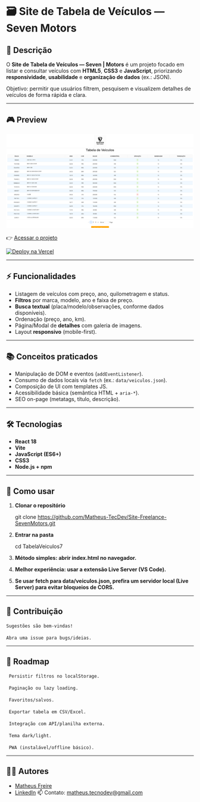 # 🗃️ Site de Tabela de Veículos — Seven Motors

## 📖 Descrição

O **Site de Tabela de Veículos — Seven | Motors** é um projeto focado em listar e consultar veículos com **HTML5**, **CSS3** e **JavaScript**, priorizando **responsividade**, **usabilidade** e **organização de dados** (ex.: JSON).

Objetivo: permitir que usuários filtrem, pesquisem e visualizem detalhes de veículos de forma rápida e clara.

---

## 🎮 Preview

![Preview](Images/Seven.png)

👉 [Acessar o projeto](https://site-freelance-seven-motors.vercel.app/)

[![Deploy na Vercel](https://vercel.com/button)](https://site-freelance-seven-motors.vercel.app/)

---

## ⚡ Funcionalidades

- Listagem de veículos com preço, ano, quilometragem e status.
- **Filtros** por marca, modelo, ano e faixa de preço.
- **Busca textual** (placa/modelo/observações, conforme dados disponíveis).
- Ordenação (preço, ano, km).
- Página/Modal de **detalhes** com galeria de imagens.
- Layout **responsivo** (mobile-first).

---

## 📚 Conceitos praticados

- Manipulação de DOM e eventos (`addEventListener`).
- Consumo de dados locais via `fetch` (ex.: `data/veiculos.json`).
- Composição de UI com templates JS.
- Acessibilidade básica (semântica HTML + `aria-*`).
- SEO on-page (metatags, título, descrição).

---

## 🛠️ Tecnologias
- **React 18**
- **Vite**
- **JavaScript (ES6+)**
- **CSS3**
- **Node.js + npm**

---

## 🚀 Como usar

1. **Clonar o repositório**

	git clone https://github.com/Matheus-TecDev/Site-Freelance-SevenMotors.git

2. **Entrar na pasta**

	cd TabelaVeiculos7

3. **Método simples: abrir index.html no navegador.**
4. **Melhor experiência: usar a extensão Live Server (VS Code).**
5. **Se usar fetch para data/veiculos.json, prefira um servidor local (Live Server) para evitar bloqueios de CORS.**

---

## 🤝 Contribuição
	
	Sugestões são bem-vindas!

	Abra uma issue para bugs/ideias.
	
---

## 📌 Roadmap
	 
	 Persistir filtros no localStorage.

	 Paginação ou lazy loading.

	 Favoritos/salvos.

	 Exportar tabela em CSV/Excel.

	 Integração com API/planilha externa.

	 Tema dark/light.

	 PWA (instalável/offline básico).

---	 

## 👨‍💻 Autores

- [Matheus Freire](https://github.com/Matheus-TecDev)  
- [LinkedIn](https://www.linkedin.com/in/matheus-freire-martins-da-costa-318622376/)
📫 Contato: matheus.tecnodev@gmail.com
